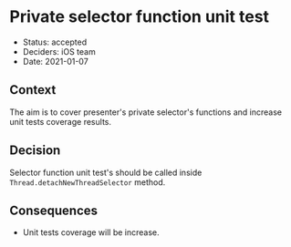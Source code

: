 # Private selector function unit test

* Status: accepted
* Deciders: iOS team 
* Date: 2021-01-07

## Context

The aim is to cover presenter's private selector's functions and increase unit tests coverage results.

## Decision

Selector function unit test's should be called inside ```Thread.detachNewThreadSelector``` method.

## Consequences

* Unit tests coverage will be increase.
